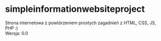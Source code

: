 # simpleinformationwebsiteproject
Strona internetowa z powtórzeniem prostych zagadnień z HTML, CSS, JS, PHP :) <br>
Wersja: 0.0
